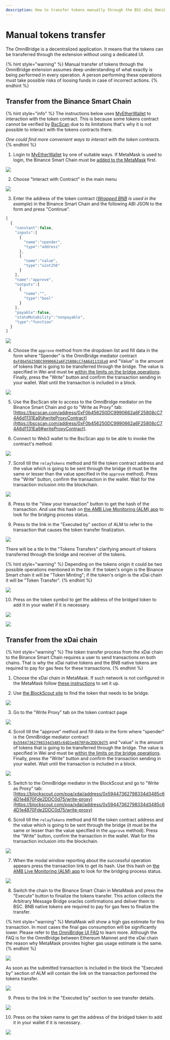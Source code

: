 ```yaml
---
description: How to transfer tokens manually through the BSC-xDai OmniBridge
---
```


# Manual tokens transfer

The OmniBridge is a decentralized application. It means that the tokens can be transferred through the extension without using a dedicated UI. 

{% hint style="warning" %}
Manual transfer of tokens through the OmniBridge extension assumes deep understanding of what exactly is being performed in every operation. A person performing these operations must take possible risks of loosing funds in case of incorrect actions.
{% endhint %}

## Transfer from the Binance Smart Chain

{% hint style="info" %}
The instructions below uses [MyEtherWallet](https://www.myetherwallet.com/) to interaction with the token contract. This is because some tokens contract cannot be verified by [BscScan](https://bscscan.com/) due to its limitations that's why it is not possible to interact with the tokens contracts there.   
  
_One could find more convenient ways to interact with the token contracts._
{% endhint %}

1. Login to [MyEtherWallet](https://www.myetherwallet.com/) by one of suitable ways. If MetaMask is used to login, the Binance Smart Chain must be [added to the MetaMask](https://docs.binance.org/smart-chain/wallet/metamask.html) first.

![](../../.gitbook/assets/image%20%28123%29.png)

2. Choose "Interact with Contract" in the main menu

![](../../.gitbook/assets/image%20%28114%29.png)

3. Enter the address of the token contract \([_Wrapped BNB_](https://bscscan.com/token/0xbb4CdB9CBd36B01bD1cBaEBF2De08d9173bc095c) _is used in the example_\) in the Binance Smart Chain and the following ABI JSON to the form and press "Continue".

```javascript
[
  {
    "constant":false,
    "inputs":[
      {
        "name":"spender",
        "type":"address"
      },
      {
        "name":"value",
        "type":"uint256"
      }
    ],
    "name":"approve",
    "outputs":[
      {
        "name":"",
        "type":"bool"
      }
    ],
    "payable":false,
    "stateMutability":"nonpayable",
    "type":"function"
  }
]
```

![](../../.gitbook/assets/image%20%28109%29.png)

4. Choose the `approve` method from the dropdown list and fill data in the form where "Spender" is the OmniBridge mediator contract [`0xF0b456250DC9990662a6F25808cC74A6d1131Ea9`](https://bscscan.com/address/0xF0b456250DC9990662a6F25808cC74A6d1131Ea9) and "Value" is the amount of tokens that is going to be transferred through the bridge. The value is specified in Wei and must be [within the limits on the bridge operations](https://docs.tokenbridge.net/bsc-xdai-amb/omnibridge-extension#transfer-limits). Finally, press the "Write" button and confirm the transaction sending in your wallet. Wait until the transaction is included in a block.

![](../../.gitbook/assets/image%20%28120%29.png)

5. Use the BscScan site to access to the OmniBridge mediator on the Binance Smart Chain and go to "Write as Proxy" tab: [https://bscscan.com/address/0xF0b456250DC9990662a6F25808cC74A6d1131Ea9\#writeProxyContract](https://bscscan.com/address/0xF0b456250DC9990662a6F25808cC74A6d1131Ea9#writeProxyContract).

6. Connect to Web3 wallet to the BscScan app to be able to invoke the contract's method:

![](../../.gitbook/assets/image%20%28117%29.png)

7. Scroll till the `relayTokens` method and fill the token contract address and the value which is going to be sent through the bridge \(it must be the same or lesser than the value specified in the `approve` method\). Press the "Write" button, confirm the transaction in the wallet. Wait for the transaction inclusion into the blockchain.

![](../../.gitbook/assets/image%20%28110%29.png)

8. Press to the "View your transaction" button to get the hash of the transaction. And use this hash on [the AMB Live Monitoring \(ALM\) app](https://alm-bsc-xdai.herokuapp.com/) to look for the bridging process status.

9. Press to the link in the "Executed by" section of ALM to refer to the transaction that causes the token transfer  finalization.

![](../../.gitbook/assets/image%20%28108%29.png)

There will be a tile In the "Tokens Transfers" clarifying amount of tokens transferred through the bridge and receiver of the tokens.

{% hint style="warning" %}
Depending on the tokens origin it could be two possible operations mentioned in the tile: if the token's origin is the Binance Smart chain it will be "Token Minting"; if the token's origin is the xDai chain it will be "Token Transfer".
{% endhint %}

![](../../.gitbook/assets/image%20%28118%29.png)

10. Press on the token symbol to get the address of the bridged token to add it in your wallet if it is necessary. 

![](../../.gitbook/assets/image%20%28115%29.png)

![](../../.gitbook/assets/image%20%28119%29.png)

## Transfer from the xDai chain

{% hint style="warning" %}
The token transfer process from the xDai chain to the Binance Smart Chain requires  a user to send transactions on both chains. That is why the xDai native tokens and the BNB native tokens are required to pay for gas fees for these transactions.
{% endhint %}

1. Choose the xDai chain in MetaMask. If such network is not configured in the MetaMask follow [these instructions](https://www.xdaichain.com/for-users/wallets/metamask/metamask-setup) to set it up.

2. Use [the BlockScout site](https://blockscout.com/poa/xdai) to find the token that needs to be bridge.

![](../../.gitbook/assets/image%20%28122%29.png)

3. Go to the "Write Proxy" tab on the token contract page

![](../../.gitbook/assets/image%20%28111%29.png)

4. Scroll till the "approve" method and fill data in the form where "spender" is the OmniBridge mediator contract [`0x59447362798334d3485c64D1e4870Fde2DDC0d75`](https://blockscout.com/poa/xdai/address/0x59447362798334d3485c64D1e4870Fde2DDC0d75) and "value" is the amount of tokens that is going to be transferred through the bridge. The value is specified in Wei and must be [within the limits on the bridge operations](https://docs.tokenbridge.net/bsc-xdai-amb/omnibridge-extension#transfer-limits). Finally, press the "Write" button and confirm the transaction sending in your wallet. Wait until the transaction is included in a block.

![](../../.gitbook/assets/image%20%28105%29.png)

5. Switch to the OmniBridge mediator in the BlockScout and go to "Write as Proxy" tab: [https://blockscout.com/poa/xdai/address/0x59447362798334d3485c64D1e4870Fde2DDC0d75/write-proxy](https://blockscout.com/poa/xdai/address/0x59447362798334d3485c64D1e4870Fde2DDC0d75/write-proxy)

6. Scroll till the `relayTokens` method and fill the token contract address and the value which is going to be sent through the bridge \(it must be the same or lesser than the value specified in the `approve` method\). Press the "Write" button, confirm the transaction in the wallet. Wait for the transaction inclusion into the blockchain.

![](../../.gitbook/assets/image%20%28107%29.png)

7. When the modal window reporting about the successful operation appears press the transaction link to get its hash. Use this hash on [the AMB Live Monitoring \(ALM\) app](https://alm-bsc-xdai.herokuapp.com/) to look for the bridging process status.

![](../../.gitbook/assets/image%20%28112%29.png)

8. Switch the chain to the Binance Smart Chain in MetaMask and press the "Execute" button to finialize the tokens transfer. This action collects the Arbitrary Message Bridge oracles confirmations and deliver them to BSC. BNB native tokens are required to pay for gas fees to finalize the transfer.

{% hint style="warning" %}
MetaMask will show a high gas estimate for this transaction. In most cases the final gas consumption will be significantly lower. Please refer to [the OmniBridge UI FAQ](https://www.xdaichain.com/about-xdai/faqs/bridges-xdai-bridge-and-omnibridge#metamask-is-showing-very-high-fees-to-claim-a-transaction-on-ethereum-tokens-bridged-from-xdai-to-ethereum-is-this-estimate-accurate) to learn more. Although the FAQ is for the OmniBridge between Ethereum Mainnet and the xDai chain the reason why MetaMask provides higher gas usage estimate is the same.
{% endhint %}

![](../../.gitbook/assets/image%20%28124%29.png)

As soon as the submitted transaction is included in the block the "Executed by" section of ALM will contain the link on the transaction performed the tokens transfer.

![](../../.gitbook/assets/image%20%28113%29.png)

9. Press to the link in the "Executed by" section to see transfer details.

![](../../.gitbook/assets/image%20%28103%29.png)

10. Press on the token name to get the address of the bridged token to add it in your wallet if it is necessary. 

![](../../.gitbook/assets/image%20%28106%29.png)

